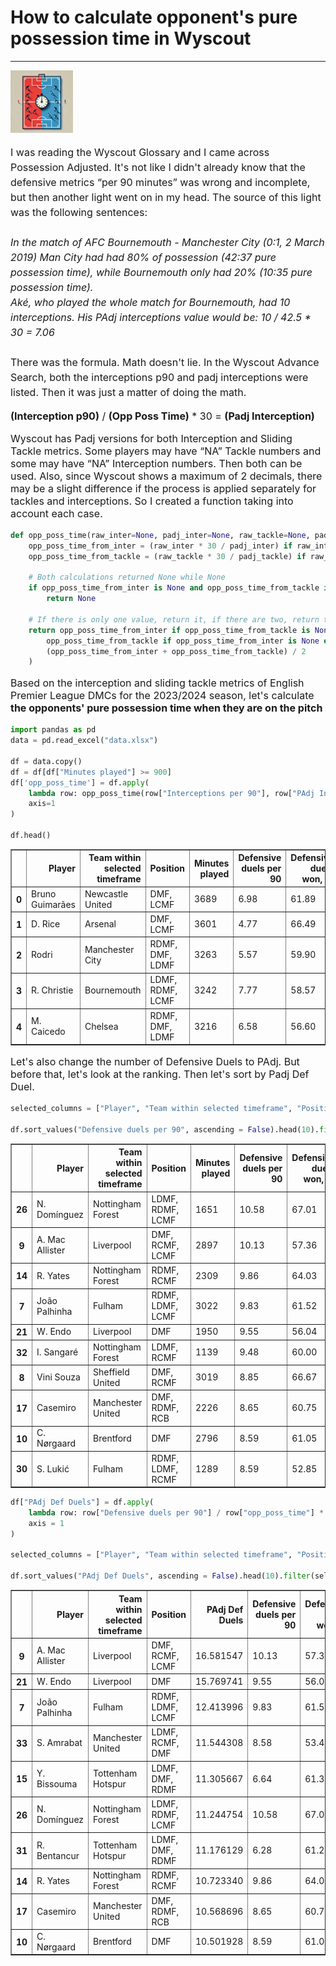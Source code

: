 # **How to calculate opponent's pure possession time in Wyscout**
<hr>

<img src="e3675b77-7a4b-4d59-a26a-ae56d4a36ac8.png" alt="football possession image" width="100"/>

<p style="line-height: 1.5; font-size: 16px;">I was reading the Wyscout Glossary and I came across Possession Adjusted. It's not like I didn't already know that the defensive metrics “per 90 minutes” was wrong and incomplete, but then another light went on in my head. The source of this light was the following sentences:<br><br><em>In the match of AFC Bournemouth - Manchester City (0:1, 2 March 2019) Man City had had 80% of possession (42:37 pure possession time), while Bournemouth only had 20% (10:35 pure possession time).<br>Aké, who played the whole match for Bournemouth, had 10 interceptions. His PAdj interceptions value would be: 10 / 42.5 * 30 = 7.06</em><br><br>There was the formula. Math doesn't lie. In the Wyscout Advance Search, both the interceptions p90 and padj interceptions were listed. Then it was just a matter of doing the math.</p>

<p style="font-size: 16px;">
  <strong>(Interception p90)</strong> / <strong>(Opp Poss Time)</strong> * 30 = <strong>(Padj Interception)</strong>
</p>

<p style="font-size: 16px;">
  Wyscout has Padj versions for both Interception and Sliding Tackle metrics. Some players may have “NA” Tackle numbers and some may have “NA” Interception numbers. Then both can be used. Also, since Wyscout shows a maximum of 2 decimals, there may be a slight difference if the process is applied separately for tackles and interceptions. So I created a function taking into account each case.
</p>


```python
def opp_poss_time(raw_inter=None, padj_inter=None, raw_tackle=None, padj_tackle=None):
    opp_poss_time_from_inter = (raw_inter * 30 / padj_inter) if raw_inter and padj_inter else None
    opp_poss_time_from_tackle = (raw_tackle * 30 / padj_tackle) if raw_tackle and padj_tackle else None

    # Both calculations returned None while None
    if opp_poss_time_from_inter is None and opp_poss_time_from_tackle is None:
        return None

    # If there is only one value, return it, if there are two, return the average
    return opp_poss_time_from_inter if opp_poss_time_from_tackle is None else (
        opp_poss_time_from_tackle if opp_poss_time_from_inter is None else
        (opp_poss_time_from_inter + opp_poss_time_from_tackle) / 2
    )
```

<p style="font-size: 16px;">
  Based on the interception and sliding tackle metrics of English Premier League DMCs for the 2023/2024 season, let's calculate <strong>the opponents' pure possession time when they are on the pitch</strong>
</p>


```python
import pandas as pd
data = pd.read_excel("data.xlsx")

df = data.copy()
df = df[df["Minutes played"] >= 900]
df['opp_poss_time'] = df.apply(
    lambda row: opp_poss_time(row["Interceptions per 90"], row["PAdj Interceptions"], row["Sliding tackles per 90"], row["PAdj Sliding tackles"]), 
    axis=1
)

df.head()
```




<div>
<style scoped>
    .dataframe tbody tr th:only-of-type {
        vertical-align: middle;
    }

    .dataframe tbody tr th {
        vertical-align: top;
    }

    .dataframe thead th {
        text-align: right;
    }
</style>
<table border="1" class="dataframe">
  <thead>
    <tr style="text-align: right;">
      <th></th>
      <th>Player</th>
      <th>Team within selected timeframe</th>
      <th>Position</th>
      <th>Minutes played</th>
      <th>Defensive duels per 90</th>
      <th>Defensive duels won, %</th>
      <th>Sliding tackles per 90</th>
      <th>PAdj Sliding tackles</th>
      <th>Interceptions per 90</th>
      <th>PAdj Interceptions</th>
      <th>opp_poss_time</th>
    </tr>
  </thead>
  <tbody>
    <tr>
      <th>0</th>
      <td>Bruno Guimarães</td>
      <td>Newcastle United</td>
      <td>DMF, LCMF</td>
      <td>3689</td>
      <td>6.98</td>
      <td>61.89</td>
      <td>0.54</td>
      <td>0.75</td>
      <td>3.46</td>
      <td>4.85</td>
      <td>21.501031</td>
    </tr>
    <tr>
      <th>1</th>
      <td>D. Rice</td>
      <td>Arsenal</td>
      <td>DMF, LCMF</td>
      <td>3601</td>
      <td>4.77</td>
      <td>66.49</td>
      <td>0.47</td>
      <td>0.70</td>
      <td>3.50</td>
      <td>5.14</td>
      <td>20.285436</td>
    </tr>
    <tr>
      <th>2</th>
      <td>Rodri</td>
      <td>Manchester City</td>
      <td>RDMF, DMF, LDMF</td>
      <td>3263</td>
      <td>5.57</td>
      <td>59.90</td>
      <td>0.08</td>
      <td>0.14</td>
      <td>4.03</td>
      <td>6.89</td>
      <td>17.345013</td>
    </tr>
    <tr>
      <th>3</th>
      <td>R. Christie</td>
      <td>Bournemouth</td>
      <td>LDMF, RDMF, LCMF</td>
      <td>3242</td>
      <td>7.77</td>
      <td>58.57</td>
      <td>0.81</td>
      <td>1.02</td>
      <td>4.83</td>
      <td>6.09</td>
      <td>23.808316</td>
    </tr>
    <tr>
      <th>4</th>
      <td>M. Caicedo</td>
      <td>Chelsea</td>
      <td>RDMF, DMF, LDMF</td>
      <td>3216</td>
      <td>6.58</td>
      <td>56.60</td>
      <td>0.31</td>
      <td>0.45</td>
      <td>4.00</td>
      <td>5.89</td>
      <td>20.520091</td>
    </tr>
  </tbody>
</table>
</div>



<p style="font-size: 16px;">
  Let's also change the number of Defensive Duels to PAdj. But before that, let's look at the ranking. Then let's sort by Padj Def Duel.
</p>


```python
selected_columns = ["Player", "Team within selected timeframe", "Position", "Minutes played", "Defensive duels per 90", "Defensive duels won, %", "opp_poss_time"]

df.sort_values("Defensive duels per 90", ascending = False).head(10).filter(selected_columns)
```




<div>
<style scoped>
    .dataframe tbody tr th:only-of-type {
        vertical-align: middle;
    }

    .dataframe tbody tr th {
        vertical-align: top;
    }

    .dataframe thead th {
        text-align: right;
    }
</style>
<table border="1" class="dataframe">
  <thead>
    <tr style="text-align: right;">
      <th></th>
      <th>Player</th>
      <th>Team within selected timeframe</th>
      <th>Position</th>
      <th>Minutes played</th>
      <th>Defensive duels per 90</th>
      <th>Defensive duels won, %</th>
      <th>opp_poss_time</th>
    </tr>
  </thead>
  <tbody>
    <tr>
      <th>26</th>
      <td>N. Domínguez</td>
      <td>Nottingham Forest</td>
      <td>LDMF, RDMF, LCMF</td>
      <td>1651</td>
      <td>10.58</td>
      <td>67.01</td>
      <td>28.226496</td>
    </tr>
    <tr>
      <th>9</th>
      <td>A. Mac Allister</td>
      <td>Liverpool</td>
      <td>DMF, RCMF, LCMF</td>
      <td>2897</td>
      <td>10.13</td>
      <td>57.36</td>
      <td>18.327602</td>
    </tr>
    <tr>
      <th>14</th>
      <td>R. Yates</td>
      <td>Nottingham Forest</td>
      <td>RDMF, RCMF</td>
      <td>2309</td>
      <td>9.86</td>
      <td>64.03</td>
      <td>27.584688</td>
    </tr>
    <tr>
      <th>7</th>
      <td>João Palhinha</td>
      <td>Fulham</td>
      <td>RDMF, LDMF, LCMF</td>
      <td>3022</td>
      <td>9.83</td>
      <td>61.52</td>
      <td>23.755446</td>
    </tr>
    <tr>
      <th>21</th>
      <td>W. Endo</td>
      <td>Liverpool</td>
      <td>DMF</td>
      <td>1950</td>
      <td>9.55</td>
      <td>56.04</td>
      <td>18.167705</td>
    </tr>
    <tr>
      <th>32</th>
      <td>I. Sangaré</td>
      <td>Nottingham Forest</td>
      <td>LDMF, RCMF</td>
      <td>1139</td>
      <td>9.48</td>
      <td>60.00</td>
      <td>28.369565</td>
    </tr>
    <tr>
      <th>8</th>
      <td>Vini Souza</td>
      <td>Sheffield United</td>
      <td>DMF, RCMF</td>
      <td>3019</td>
      <td>8.85</td>
      <td>66.67</td>
      <td>29.744412</td>
    </tr>
    <tr>
      <th>17</th>
      <td>Casemiro</td>
      <td>Manchester United</td>
      <td>DMF, RDMF, RCB</td>
      <td>2226</td>
      <td>8.65</td>
      <td>60.75</td>
      <td>24.553645</td>
    </tr>
    <tr>
      <th>10</th>
      <td>C. Nørgaard</td>
      <td>Brentford</td>
      <td>DMF</td>
      <td>2796</td>
      <td>8.59</td>
      <td>61.05</td>
      <td>24.538352</td>
    </tr>
    <tr>
      <th>30</th>
      <td>S. Lukić</td>
      <td>Fulham</td>
      <td>RDMF, LDMF, RCMF</td>
      <td>1289</td>
      <td>8.59</td>
      <td>52.85</td>
      <td>25.066950</td>
    </tr>
  </tbody>
</table>
</div>




```python
df["PAdj Def Duels"] = df.apply(
    lambda row: row["Defensive duels per 90"] / row["opp_poss_time"] * 30,
    axis = 1
)

selected_columns = ["Player", "Team within selected timeframe", "Position", "PAdj Def Duels", "Defensive duels per 90", "Defensive duels won, %", "opp_poss_time"]

df.sort_values("PAdj Def Duels", ascending = False).head(10).filter(selected_columns)
```




<div>
<style scoped>
    .dataframe tbody tr th:only-of-type {
        vertical-align: middle;
    }

    .dataframe tbody tr th {
        vertical-align: top;
    }

    .dataframe thead th {
        text-align: right;
    }
</style>
<table border="1" class="dataframe">
  <thead>
    <tr style="text-align: right;">
      <th></th>
      <th>Player</th>
      <th>Team within selected timeframe</th>
      <th>Position</th>
      <th>PAdj Def Duels</th>
      <th>Defensive duels per 90</th>
      <th>Defensive duels won, %</th>
      <th>opp_poss_time</th>
    </tr>
  </thead>
  <tbody>
    <tr>
      <th>9</th>
      <td>A. Mac Allister</td>
      <td>Liverpool</td>
      <td>DMF, RCMF, LCMF</td>
      <td>16.581547</td>
      <td>10.13</td>
      <td>57.36</td>
      <td>18.327602</td>
    </tr>
    <tr>
      <th>21</th>
      <td>W. Endo</td>
      <td>Liverpool</td>
      <td>DMF</td>
      <td>15.769741</td>
      <td>9.55</td>
      <td>56.04</td>
      <td>18.167705</td>
    </tr>
    <tr>
      <th>7</th>
      <td>João Palhinha</td>
      <td>Fulham</td>
      <td>RDMF, LDMF, LCMF</td>
      <td>12.413996</td>
      <td>9.83</td>
      <td>61.52</td>
      <td>23.755446</td>
    </tr>
    <tr>
      <th>33</th>
      <td>S. Amrabat</td>
      <td>Manchester United</td>
      <td>LDMF, RCMF, DMF</td>
      <td>11.544308</td>
      <td>8.58</td>
      <td>53.40</td>
      <td>22.296703</td>
    </tr>
    <tr>
      <th>15</th>
      <td>Y. Bissouma</td>
      <td>Tottenham Hotspur</td>
      <td>LDMF, DMF, RDMF</td>
      <td>11.305667</td>
      <td>6.64</td>
      <td>61.31</td>
      <td>17.619482</td>
    </tr>
    <tr>
      <th>26</th>
      <td>N. Domínguez</td>
      <td>Nottingham Forest</td>
      <td>LDMF, RDMF, LCMF</td>
      <td>11.244754</td>
      <td>10.58</td>
      <td>67.01</td>
      <td>28.226496</td>
    </tr>
    <tr>
      <th>31</th>
      <td>R. Bentancur</td>
      <td>Tottenham Hotspur</td>
      <td>LDMF, DMF, RDMF</td>
      <td>11.176129</td>
      <td>6.28</td>
      <td>61.25</td>
      <td>16.857357</td>
    </tr>
    <tr>
      <th>14</th>
      <td>R. Yates</td>
      <td>Nottingham Forest</td>
      <td>RDMF, RCMF</td>
      <td>10.723340</td>
      <td>9.86</td>
      <td>64.03</td>
      <td>27.584688</td>
    </tr>
    <tr>
      <th>17</th>
      <td>Casemiro</td>
      <td>Manchester United</td>
      <td>DMF, RDMF, RCB</td>
      <td>10.568696</td>
      <td>8.65</td>
      <td>60.75</td>
      <td>24.553645</td>
    </tr>
    <tr>
      <th>10</th>
      <td>C. Nørgaard</td>
      <td>Brentford</td>
      <td>DMF</td>
      <td>10.501928</td>
      <td>8.59</td>
      <td>61.05</td>
      <td>24.538352</td>
    </tr>
  </tbody>
</table>
</div>


